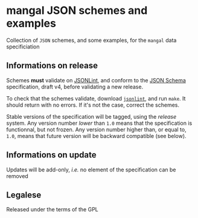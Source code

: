 # mangal JSON schemes and examples

Collection of `JSON` schemes, and some examples, for the `mangal` data specificiation

## Informations on release

Schemes **must** validate on [JSONLint](http://jsonlint.com/), and conform to the [JSON Schema](http://json-schema.org/) specification, draft v4, before validating a new release.

To check that the schemes validate, download [`jsonlint`][jlint], and run `make`. It should return with no errors. If it's not the case, correct the schemes.

Stable versions of the specification will be tagged, using the *release* system. Any version number *lower* than `1.0` means that the specification is functionnal, but not frozen. Any version number higher than, or equal to, `1.0`, means that future version will be backward compatible (see below).

## Informations on update

Updates will be add-only, *i.e.* no element of the specification can be removed

## Legalese

Released under the terms of the GPL

[jlint]: https://github.com/zaach/jsonlint
